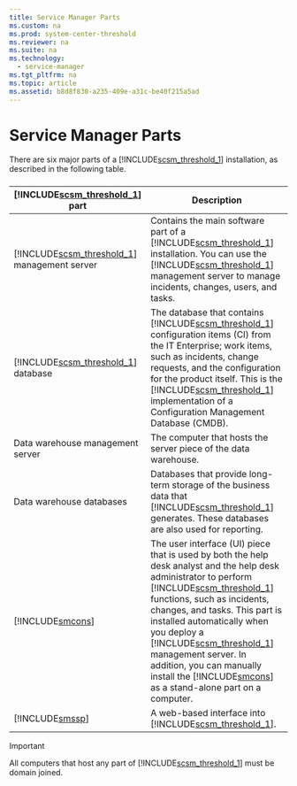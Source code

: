 ```yaml
---
title: Service Manager Parts
ms.custom: na
ms.prod: system-center-threshold
ms.reviewer: na
ms.suite: na
ms.technology: 
  - service-manager
ms.tgt_pltfrm: na
ms.topic: article
ms.assetid: b8d8f830-a235-409e-a31c-be40f215a5ad
---
```

# Service Manager Parts
There are six major parts of a [!INCLUDE[scsm_threshold_1](./Token/scsm_threshold_1_md.md)] installation, as described in the following table.

###

|[!INCLUDE[scsm_threshold_1](./Token/scsm_threshold_1_md.md)] part|Description|
|----------------------------------------------------------------------|---------------|
|[!INCLUDE[scsm_threshold_1](./Token/scsm_threshold_1_md.md)] management server|Contains the main software part of a [!INCLUDE[scsm_threshold_1](./Token/scsm_threshold_1_md.md)] installation. You can use the  [!INCLUDE[scsm_threshold_1](./Token/scsm_threshold_1_md.md)] management server to manage incidents, changes, users, and tasks.|
|[!INCLUDE[scsm_threshold_1](./Token/scsm_threshold_1_md.md)] database|The database that contains  [!INCLUDE[scsm_threshold_1](./Token/scsm_threshold_1_md.md)] configuration items \(CI\) from the IT Enterprise; work items, such as incidents, change requests, and the configuration for the product itself. This is the [!INCLUDE[scsm_threshold_1](./Token/scsm_threshold_1_md.md)] implementation of a Configuration Management Database \(CMDB\).|
|Data warehouse management server|The computer that hosts the server piece of the data warehouse.|
|Data warehouse databases|Databases that provide long\-term storage of the business data that [!INCLUDE[scsm_threshold_1](./Token/scsm_threshold_1_md.md)] generates. These databases are also used for reporting.|
|[!INCLUDE[smcons](./Token/smcons_md.md)]|The user interface \(UI\) piece that is used by both the help desk analyst and the help desk administrator to perform [!INCLUDE[scsm_threshold_1](./Token/scsm_threshold_1_md.md)] functions, such as incidents, changes, and tasks. This part is installed automatically when you deploy a  [!INCLUDE[scsm_threshold_1](./Token/scsm_threshold_1_md.md)] management server. In addition, you can manually install the [!INCLUDE[smcons](./Token/smcons_md.md)] as a stand\-alone part on a computer.|
|[!INCLUDE[smssp](./Token/smssp_md.md)]|A web\-based interface into [!INCLUDE[scsm_threshold_1](./Token/scsm_threshold_1_md.md)].|

> [!IMPORTANT]
> All computers that host any part of [!INCLUDE[scsm_threshold_1](./Token/scsm_threshold_1_md.md)] must be domain joined.


